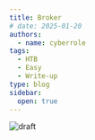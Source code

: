 ```yaml
---
title: Broker
# date: 2025-01-20
authors:
  - name: cyberrole
tags:
  - HTB
  - Easy
  - Write-up
type: blog
sidebar:
  open: true
---
```


<img src="https://github.com/coder-role/cyberrole/blob/main/assets/images/comingsoon.png?raw=true" alt="draft">

<!--more-->
